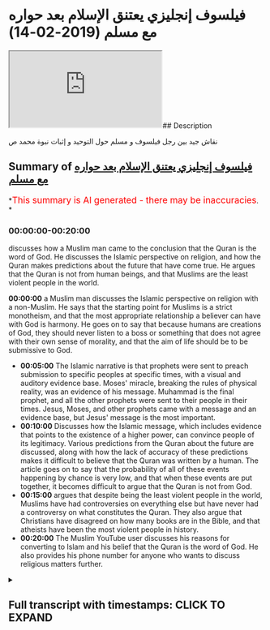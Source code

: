 # فيلسوف  إنجليزي يعتنق الإسلام بعد حواره مع مسلم (2019-02-14)

<iframe loading='lazy' allow='autoplay' src='https://www.youtube.com/embed/q6onrsQ2l8E'></iframe>## Description

نقاش جيد بين رجل فيلسوف و مسلم حول التوحيد و إثبات نبوة محمد ص

## Summary of [فيلسوف إنجليزي يعتنق الإسلام بعد حواره مع مسلم](https://www.youtube.com/watch?v=q6onrsQ2l8E)

*<span style="color:red; font-size:125%">This summary is AI generated - there may be inaccuracies</span>. *

### <a onclick="modifyYTiframeseektime('0')">00:00:00-00:20:00</a>

 discusses how a Muslim man came to the conclusion that the Quran is the word of God. He discusses the Islamic perspective on religion, and how the Quran makes predictions about the future that have come true. He argues that the Quran is not from human beings, and that Muslims are the least violent people in the world.

**<a onclick="modifyYTiframeseektime('0')">00:00:00</a>**  a Muslim man discusses the Islamic perspective on religion with a non-Muslim. He says that the starting point for Muslims is a strict monotheism, and that the most appropriate relationship a believer can have with God is harmony. He goes on to say that because humans are creations of God, they should never listen to a boss or something that does not agree with their own sense of morality, and that the aim of life should be to be submissive to God.

* **<a onclick="modifyYTiframeseektime('300')">00:05:00</a>** The Islamic narrative is that prophets were sent to preach submission to specific peoples at specific times, with a visual and auditory evidence base. Moses' miracle, breaking the rules of physical reality, was an evidence of his message. Muhammad is the final prophet, and all the other prophets were sent to their people in their times. Jesus, Moses, and other prophets came with a message and an evidence base, but Jesus' message is the most important.
* **<a onclick="modifyYTiframeseektime('600')">00:10:00</a>** Discusses how the Islamic message, which includes evidence that points to the existence of a higher power, can convince people of its legitimacy. Various predictions from the Quran about the future are discussed, along with how the lack of accuracy of these predictions makes it difficult to believe that the Quran was written by a human. The article goes on to say that the probability of all of these events happening by chance is very low, and that when these events are put together, it becomes difficult to argue that the Quran is not from God.
* **<a onclick="modifyYTiframeseektime('900')">00:15:00</a>** argues that despite being the least violent people in the world, Muslims have had controversies on everything else but have never had a controversy on what constitutes the Quran. They also argue that Christians have disagreed on how many books are in the Bible, and that atheists have been the most violent people in history.
* **<a onclick="modifyYTiframeseektime('1200')">00:20:00</a>** The Muslim YouTube user discusses his reasons for converting to Islam and his belief that the Quran is the word of God. He also provides his phone number for anyone who wants to discuss religious matters further.

<details><summary><h2>Full transcript with timestamps: CLICK TO EXPAND</h2></summary>

<a onclick="modifyYTiframeseektime('0')">0:00:00</a> look you said that you're looking at all  
<a onclick="modifyYTiframeseektime('2')">0:00:02</a> the different religions yeah once again  
<a onclick="modifyYTiframeseektime('4')">0:00:04</a> you said you don't accept idolatry and  
<a onclick="modifyYTiframeseektime('6')">0:00:06</a> stuff I accept accept I believe in that  
<a onclick="modifyYTiframeseektime('8')">0:00:08</a> as well I agree with you look the first  
<a onclick="modifyYTiframeseektime('10')">0:00:10</a> thing I want to say to you is from a  
<a onclick="modifyYTiframeseektime('12')">0:00:12</a> Muslim perspective from an Islamic  
<a onclick="modifyYTiframeseektime('13')">0:00:13</a> perspective yeah is that we would say  
<a onclick="modifyYTiframeseektime('15')">0:00:15</a> the starting point for us is a very  
<a onclick="modifyYTiframeseektime('19')">0:00:19</a> strict monotheism yeah so for us and the  
<a onclick="modifyYTiframeseektime('23')">0:00:23</a> sign point is like a monotheism well we  
<a onclick="modifyYTiframeseektime('25')">0:00:25</a> believe that there is an ultimate  
<a onclick="modifyYTiframeseektime('27')">0:00:27</a> creator sustainer an ultimate power  
<a onclick="modifyYTiframeseektime('30')">0:00:30</a> that initiated the universe if that  
<a onclick="modifyYTiframeseektime('33')">0:00:33</a> makes sense now how feasible does that  
<a onclick="modifyYTiframeseektime('35')">0:00:35</a> sound oh my Russia was at the sound of  
<a onclick="modifyYTiframeseektime('37')">0:00:37</a> your mind yeah I believe that the  
<a onclick="modifyYTiframeseektime('40')">0:00:40</a> Creator is what brings life to the  
<a onclick="modifyYTiframeseektime('43')">0:00:43</a> material realm Arturo is this an  
<a onclick="modifyYTiframeseektime('45')">0:00:45</a> illusion  
<a onclick="modifyYTiframeseektime('46')">0:00:46</a> yeah we can't take any of this stuff  
<a onclick="modifyYTiframeseektime('47')">0:00:47</a> with us when we go so the idea of an  
<a onclick="modifyYTiframeseektime('50')">0:00:50</a> immortal God from which we all  
<a onclick="modifyYTiframeseektime('51')">0:00:51</a> originated gives us purpose so you agree  
<a onclick="modifyYTiframeseektime('54')">0:00:54</a> with that idea you accept it I mean do  
<a onclick="modifyYTiframeseektime('56')">0:00:56</a> you believe in it their creator yeah  
<a onclick="modifyYTiframeseektime('58')">0:00:58</a> mate it its life to existence yeah it's  
<a onclick="modifyYTiframeseektime('77')">0:01:17</a> different in a create and creationism  
<a onclick="modifyYTiframeseektime('79')">0:01:19</a> creationism you're saying you reject  
<a onclick="modifyYTiframeseektime('84')">0:01:24</a> kind of like the biblical narrative by  
<a onclick="modifyYTiframeseektime('86')">0:01:26</a> at the same time you don't reject the  
<a onclick="modifyYTiframeseektime('87')">0:01:27</a> idea of an all-knowing all-powerful  
<a onclick="modifyYTiframeseektime('89')">0:01:29</a> creator force that side of the universe  
<a onclick="modifyYTiframeseektime('91')">0:01:31</a> yeah okay it's all right so what I was  
<a onclick="modifyYTiframeseektime('93')">0:01:33</a> going to say now since that's the case  
<a onclick="modifyYTiframeseektime('94')">0:01:34</a> now we have to define some of the  
<a onclick="modifyYTiframeseektime('96')">0:01:36</a> attributes of this creator yeah would  
<a onclick="modifyYTiframeseektime('98')">0:01:38</a> you accept that some of the attributes  
<a onclick="modifyYTiframeseektime('100')">0:01:40</a> are creative capacity or power or  
<a onclick="modifyYTiframeseektime('103')">0:01:43</a> knowledge would you say that these are  
<a onclick="modifyYTiframeseektime('105')">0:01:45</a> fundamental to - such as creativity  
<a onclick="modifyYTiframeseektime('114')">0:01:54</a> yes it is yeah you're saying is creative  
<a onclick="modifyYTiframeseektime('124')">0:02:04</a> the creative essence of the universe and  
<a onclick="modifyYTiframeseektime('127')">0:02:07</a> of individual souls yeah yes god I  
<a onclick="modifyYTiframeseektime('129')">0:02:09</a> completely agree how can we out your  
<a onclick="modifyYTiframeseektime('132')">0:02:12</a> intuition for example it is a  
<a onclick="modifyYTiframeseektime('134')">0:02:14</a> fundamental metaphysical function of our  
<a onclick="modifyYTiframeseektime('136')">0:02:16</a> of our personality our soul how come you  
<a onclick="modifyYTiframeseektime('139')">0:02:19</a> know how can we we can't prove we can't  
<a onclick="modifyYTiframeseektime('141')">0:02:21</a> program a machine for example to do  
<a onclick="modifyYTiframeseektime('143')">0:02:23</a> these things so how can we ever prove  
<a onclick="modifyYTiframeseektime('145')">0:02:25</a> that this is I exist outside yeah it's  
<a onclick="modifyYTiframeseektime('148')">0:02:28</a> good all right so having said that I  
<a onclick="modifyYTiframeseektime('150')">0:02:30</a> want ask your question what's the most  
<a onclick="modifyYTiframeseektime('152')">0:02:32</a> appropriate relationship you can have  
<a onclick="modifyYTiframeseektime('155')">0:02:35</a> with such an entity the most appropriate  
<a onclick="modifyYTiframeseektime('158')">0:02:38</a> relationship is one harmony essentially  
<a onclick="modifyYTiframeseektime('164')">0:02:44</a> when you live in harmony with mankind  
<a onclick="modifyYTiframeseektime('166')">0:02:46</a> and with the planet you are living in  
<a onclick="modifyYTiframeseektime('167')">0:02:47</a> harmony with God there is no separation  
<a onclick="modifyYTiframeseektime('170')">0:02:50</a> between the effects that you enact upon  
<a onclick="modifyYTiframeseektime('173')">0:02:53</a> the world and what comes to you what  
<a onclick="modifyYTiframeseektime('175')">0:02:55</a> more moral consequences okay I accept  
<a onclick="modifyYTiframeseektime('178')">0:02:58</a> that to a certain extent let me show you  
<a onclick="modifyYTiframeseektime('180')">0:03:00</a> something we have our own version of  
<a onclick="modifyYTiframeseektime('181')">0:03:01</a> that right so we say because if you look  
<a onclick="modifyYTiframeseektime('184')">0:03:04</a> at these in traditions they do reference  
<a onclick="modifyYTiframeseektime('186')">0:03:06</a> how to be one with God and these kinds  
<a onclick="modifyYTiframeseektime('188')">0:03:08</a> of things from our perspective we say  
<a onclick="modifyYTiframeseektime('190')">0:03:10</a> there is a way to basically be  
<a onclick="modifyYTiframeseektime('193')">0:03:13</a> harmonious with the will of the creator  
<a onclick="modifyYTiframeseektime('195')">0:03:15</a> and the way that works is basically the  
<a onclick="modifyYTiframeseektime('198')">0:03:18</a> Creator has made things created the  
<a onclick="modifyYTiframeseektime('200')">0:03:20</a> creation and in the creation you have  
<a onclick="modifyYTiframeseektime('203')">0:03:23</a> anima an inanimate right  
<a onclick="modifyYTiframeseektime('205')">0:03:25</a> as for the inanimate objects around us  
<a onclick="modifyYTiframeseektime('207')">0:03:27</a> they are forcibly or obliged to kind of  
<a onclick="modifyYTiframeseektime('212')">0:03:32</a> submit to the will of the of the Creator  
<a onclick="modifyYTiframeseektime('215')">0:03:35</a> right so basically in other words in  
<a onclick="modifyYTiframeseektime('218')">0:03:38</a> order to be one with creation in that  
<a onclick="modifyYTiframeseektime('220')">0:03:40</a> sense not in the sense of actual  
<a onclick="modifyYTiframeseektime('222')">0:03:42</a> physicality but we're talking in that  
<a onclick="modifyYTiframeseektime('224')">0:03:44</a> figurative sense the way to do that  
<a onclick="modifyYTiframeseektime('227')">0:03:47</a> would be to do where everything else  
<a onclick="modifyYTiframeseektime('228')">0:03:48</a> around you is doing so everything around  
<a onclick="modifyYTiframeseektime('231')">0:03:51</a> us if you accept the premise of them an  
<a onclick="modifyYTiframeseektime('233')">0:03:53</a> all-powerful creator is submissive to  
<a onclick="modifyYTiframeseektime('236')">0:03:56</a> that creator we will say by extension it  
<a onclick="modifyYTiframeseektime('238')">0:03:58</a> makes sense to also be submissive to the  
<a onclick="modifyYTiframeseektime('241')">0:04:01</a> Creator in the same way that everything  
<a onclick="modifyYTiframeseektime('244')">0:04:04</a> being submissive see does that make  
<a onclick="modifyYTiframeseektime('245')">0:04:05</a> sense I completely agree yeah submissive  
<a onclick="modifyYTiframeseektime('248')">0:04:08</a> to you but we know will of the creator  
<a onclick="modifyYTiframeseektime('249')">0:04:09</a> exactly the will of the creator  
<a onclick="modifyYTiframeseektime('251')">0:04:11</a> but never to an authoritarian figure  
<a onclick="modifyYTiframeseektime('253')">0:04:13</a> that's why I'm so against idolatry  
<a onclick="modifyYTiframeseektime('254')">0:04:14</a> because anyone these false prophets or  
<a onclick="modifyYTiframeseektime('257')">0:04:17</a> these dogmatic beliefs these are these  
<a onclick="modifyYTiframeseektime('260')">0:04:20</a> are not following these are not  
<a onclick="modifyYTiframeseektime('261')">0:04:21</a> creations of gods but their creations of  
<a onclick="modifyYTiframeseektime('262')">0:04:22</a> human beings and so never listen to a  
<a onclick="modifyYTiframeseektime('266')">0:04:26</a> boss or something that doesn't agree  
<a onclick="modifyYTiframeseektime('268')">0:04:28</a> with your own sense of morality that  
<a onclick="modifyYTiframeseektime('270')">0:04:30</a> comes from within but live in harmony  
<a onclick="modifyYTiframeseektime('272')">0:04:32</a> with with that that intuition which  
<a onclick="modifyYTiframeseektime('275')">0:04:35</a> comes essentially from God all right so  
<a onclick="modifyYTiframeseektime('277')">0:04:37</a> let me ask you a question because the  
<a onclick="modifyYTiframeseektime('278')">0:04:38</a> thing is it becomes very subjective when  
<a onclick="modifyYTiframeseektime('280')">0:04:40</a> it becomes clouded and that kind of  
<a onclick="modifyYTiframeseektime('282')">0:04:42</a> terminology I'll be honest with you  
<a onclick="modifyYTiframeseektime('283')">0:04:43</a> because what we will say is that if our  
<a onclick="modifyYTiframeseektime('287')">0:04:47</a> essentially our aim in life is to be  
<a onclick="modifyYTiframeseektime('289')">0:04:49</a> submissive to God right in the sense of  
<a onclick="modifyYTiframeseektime('293')">0:04:53</a> the aforementioned if that's the the aim  
<a onclick="modifyYTiframeseektime('296')">0:04:56</a> of life for the purpose of life surely  
<a onclick="modifyYTiframeseektime('298')">0:04:58</a> there should be a uniform way a  
<a onclick="modifyYTiframeseektime('301')">0:05:01</a> universal way that God has allowed human  
<a onclick="modifyYTiframeseektime('304')">0:05:04</a> beings to be able to do that a uniform I  
<a onclick="modifyYTiframeseektime('307')">0:05:07</a> agree yeah so now there we would say  
<a onclick="modifyYTiframeseektime('310')">0:05:10</a> this is the Islamic narrative I've been  
<a onclick="modifyYTiframeseektime('311')">0:05:11</a> completely straightforward with you yeah  
<a onclick="modifyYTiframeseektime('313')">0:05:13</a> the Islamic narrative is that the way  
<a onclick="modifyYTiframeseektime('315')">0:05:15</a> that happens is that the creator  
<a onclick="modifyYTiframeseektime('317')">0:05:17</a> communicates with the creation and he  
<a onclick="modifyYTiframeseektime('320')">0:05:20</a> does so through prophets who have come a  
<a onclick="modifyYTiframeseektime('322')">0:05:22</a> full time yeah so prophets are a  
<a onclick="modifyYTiframeseektime('324')">0:05:24</a> necessary extension of what is necessary  
<a onclick="modifyYTiframeseektime('327')">0:05:27</a> to happen on appropriate between the  
<a onclick="modifyYTiframeseektime('331')">0:05:31</a> creator and the creation or in this case  
<a onclick="modifyYTiframeseektime('333')">0:05:33</a> human being specifically who are  
<a onclick="modifyYTiframeseektime('334')">0:05:34</a> sentient beings and able to make their  
<a onclick="modifyYTiframeseektime('338')">0:05:38</a> own decisions on free world creatures so  
<a onclick="modifyYTiframeseektime('342')">0:05:42</a> there was a need for prophets there was  
<a onclick="modifyYTiframeseektime('344')">0:05:44</a> a need for the communication between the  
<a onclick="modifyYTiframeseektime('347')">0:05:47</a> creator and the creation and so prophets  
<a onclick="modifyYTiframeseektime('351')">0:05:51</a> came up for time the Islamic narrative  
<a onclick="modifyYTiframeseektime('352')">0:05:52</a> is that so long as humans were on earth  
<a onclick="modifyYTiframeseektime('354')">0:05:54</a> there were prophets preaching the  
<a onclick="modifyYTiframeseektime('356')">0:05:56</a> message of what we'd call submission  
<a onclick="modifyYTiframeseektime('358')">0:05:58</a> yeah so people like Adam you might have  
<a onclick="modifyYTiframeseektime('361')">0:06:01</a> heard of these kind of biblical names  
<a onclick="modifyYTiframeseektime('363')">0:06:03</a> Adam and Noah and Moses and Jesus all of  
<a onclick="modifyYTiframeseektime('366')">0:06:06</a> those are prophets that came to their  
<a onclick="modifyYTiframeseektime('369')">0:06:09</a> respective peoples and their respective  
<a onclick="modifyYTiframeseektime('370')">0:06:10</a> times and preached the message of  
<a onclick="modifyYTiframeseektime('373')">0:06:13</a> submission to their peoples  
<a onclick="modifyYTiframeseektime('375')">0:06:15</a> does that make sense right so what we  
<a onclick="modifyYTiframeseektime('378')">0:06:18</a> would say is that the the messengers  
<a onclick="modifyYTiframeseektime('380')">0:06:20</a> came fundamentally with two different  
<a onclick="modifyYTiframeseektime('381')">0:06:21</a> things they came with a message and they  
<a onclick="modifyYTiframeseektime('383')">0:06:23</a> came with a an evidence base to  
<a onclick="modifyYTiframeseektime('385')">0:06:25</a> substantiate that message so in the in  
<a onclick="modifyYTiframeseektime('389')">0:06:29</a> the case of Moses you might have heard  
<a onclick="modifyYTiframeseektime('390')">0:06:30</a> of these stories or basically you know  
<a onclick="modifyYTiframeseektime('392')">0:06:32</a> the C splitting and all these kind of  
<a onclick="modifyYTiframeseektime('394')">0:06:34</a> different things yeah it's in the Old  
<a onclick="modifyYTiframeseektime('396')">0:06:36</a> Testament it's also on the forum these  
<a onclick="modifyYTiframeseektime('398')">0:06:38</a> stories are meant to indicate that these  
<a onclick="modifyYTiframeseektime('400')">0:06:40</a> these are evidences yeah that are used  
<a onclick="modifyYTiframeseektime('403')">0:06:43</a> to prove the message of submission  
<a onclick="modifyYTiframeseektime('406')">0:06:46</a> because there's something which break  
<a onclick="modifyYTiframeseektime('408')">0:06:48</a> the natural capacity of physical reality  
<a onclick="modifyYTiframeseektime('409')">0:06:49</a> around us so there are evidence that  
<a onclick="modifyYTiframeseektime('411')">0:06:51</a> basically God is the author of of the  
<a onclick="modifyYTiframeseektime('414')">0:06:54</a> message that these prophets come with  
<a onclick="modifyYTiframeseektime('417')">0:06:57</a> now whereas all of the prophets and  
<a onclick="modifyYTiframeseektime('419')">0:06:59</a> messengers were sent to their respective  
<a onclick="modifyYTiframeseektime('421')">0:07:01</a> owners  
<a onclick="modifyYTiframeseektime('421')">0:07:01</a> yes this is this see spitting why is  
<a onclick="modifyYTiframeseektime('424')">0:07:04</a> that  
<a onclick="modifyYTiframeseektime('424')">0:07:04</a> I mean why why does that give evidence  
<a onclick="modifyYTiframeseektime('427')">0:07:07</a> that this is otherwise what's that got  
<a onclick="modifyYTiframeseektime('429')">0:07:09</a> to do with Mohammed first off disease  
<a onclick="modifyYTiframeseektime('430')">0:07:10</a> right so not the C splitting doesn't  
<a onclick="modifyYTiframeseektime('433')">0:07:13</a> have anything to do specifically with  
<a onclick="modifyYTiframeseektime('434')">0:07:14</a> Muhammad's message but it's I mean  
<a onclick="modifyYTiframeseektime('436')">0:07:16</a> although it is no Quran we're talking  
<a onclick="modifyYTiframeseektime('438')">0:07:18</a> specifically about Moses so in his time  
<a onclick="modifyYTiframeseektime('440')">0:07:20</a> and this is an interesting thing that  
<a onclick="modifyYTiframeseektime('442')">0:07:22</a> the rush to be alluded to by some of our  
<a onclick="modifyYTiframeseektime('444')">0:07:24</a> scholars in Islam that depending on the  
<a onclick="modifyYTiframeseektime('447')">0:07:27</a> societal kind of what society popular at  
<a onclick="modifyYTiframeseektime('451')">0:07:31</a> the time the evidence base that the  
<a onclick="modifyYTiframeseektime('454')">0:07:34</a> messengers come with suits that so at  
<a onclick="modifyYTiframeseektime('457')">0:07:37</a> the time of kind of what is it the  
<a onclick="modifyYTiframeseektime('459')">0:07:39</a> younger what you call it the middle  
<a onclick="modifyYTiframeseektime('461')">0:07:41</a> Empire whether whoever is in Egypt when  
<a onclick="modifyYTiframeseektime('463')">0:07:43</a> ramesses ii was there and they say that  
<a onclick="modifyYTiframeseektime('467')">0:07:47</a> Ramesses is linked to Pharaoh or no  
<a onclick="modifyYTiframeseektime('469')">0:07:49</a> let's mention the back at this time they  
<a onclick="modifyYTiframeseektime('472')">0:07:52</a> were fascinated with magic magic and all  
<a onclick="modifyYTiframeseektime('474')">0:07:54</a> those kind of things now Moses came with  
<a onclick="modifyYTiframeseektime('479')">0:07:59</a> a you could call it a miracle really  
<a onclick="modifyYTiframeseektime('481')">0:08:01</a> which basically broke the rules of  
<a onclick="modifyYTiframeseektime('484')">0:08:04</a> physical nature yeah and which which  
<a onclick="modifyYTiframeseektime('487')">0:08:07</a> acted as an evidence for the for his  
<a onclick="modifyYTiframeseektime('488')">0:08:08</a> people so when people saw it they said  
<a onclick="modifyYTiframeseektime('490')">0:08:10</a> okay well this makes sense you I'm  
<a onclick="modifyYTiframeseektime('492')">0:08:12</a> saying alright so for us now you will  
<a onclick="modifyYTiframeseektime('495')">0:08:15</a> say was our miracle right because we  
<a onclick="modifyYTiframeseektime('497')">0:08:17</a> need some evidence as well to be able to  
<a onclick="modifyYTiframeseektime('499')">0:08:19</a> substantiate the claim that prophet  
<a onclick="modifyYTiframeseektime('502')">0:08:22</a> Muhammad is the final messenger because  
<a onclick="modifyYTiframeseektime('504')">0:08:24</a> that's our claim  
<a onclick="modifyYTiframeseektime('505')">0:08:25</a> our claim is that prophet muhammad  
<a onclick="modifyYTiframeseektime('507')">0:08:27</a> whereas all of the other prophets were  
<a onclick="modifyYTiframeseektime('509')">0:08:29</a> sent to their people in their times  
<a onclick="modifyYTiframeseektime('510')">0:08:30</a> jesus moses etc Abram Muhammad was sent  
<a onclick="modifyYTiframeseektime('513')">0:08:33</a> for all peoples in all times so that's  
<a onclick="modifyYTiframeseektime('515')">0:08:35</a> the Islamic narrative so here's what  
<a onclick="modifyYTiframeseektime('517')">0:08:37</a> he's come with as he's come with an  
<a onclick="modifyYTiframeseektime('520')">0:08:40</a> auditory miracle or auditory evidence  
<a onclick="modifyYTiframeseektime('526')">0:08:46</a> base whereas all the prophets came  
<a onclick="modifyYTiframeseektime('527')">0:08:47</a> before usually with a visual evidence  
<a onclick="modifyYTiframeseektime('530')">0:08:50</a> base so like for example in the case of  
<a onclick="modifyYTiframeseektime('531')">0:08:51</a> Moses the sea splitting was something  
<a onclick="modifyYTiframeseektime('533')">0:08:53</a> for human beings to visualize and see  
<a onclick="modifyYTiframeseektime('535')">0:08:55</a> whereas what we say is the evidence base  
<a onclick="modifyYTiframeseektime('538')">0:08:58</a> for the Islamic message is actually the  
<a onclick="modifyYTiframeseektime('541')">0:09:01</a> Quran itself which is something actually  
<a onclick="modifyYTiframeseektime('544')">0:09:04</a> which was transmitted orally although it  
<a onclick="modifyYTiframeseektime('546')">0:09:06</a> does have of course written books as  
<a onclick="modifyYTiframeseektime('548')">0:09:08</a> well to cooperate and triangulate the  
<a onclick="modifyYTiframeseektime('550')">0:09:10</a> veracity of the oral message so here  
<a onclick="modifyYTiframeseektime('554')">0:09:14</a> the Quran has many different things  
<a onclick="modifyYTiframeseektime('557')">0:09:17</a> within it which basically would lead  
<a onclick="modifyYTiframeseektime('559')">0:09:19</a> someone to believe that it couldn't have  
<a onclick="modifyYTiframeseektime('561')">0:09:21</a> been because you were saying use a kind  
<a onclick="modifyYTiframeseektime('562')">0:09:22</a> of like rationalistic approach we're  
<a onclick="modifyYTiframeseektime('565')">0:09:25</a> using a probe ballistic kind of rush  
<a onclick="modifyYTiframeseektime('566')">0:09:26</a> nursing approach you would I would argue  
<a onclick="modifyYTiframeseektime('569')">0:09:29</a> that the Quranic discourse contains  
<a onclick="modifyYTiframeseektime('571')">0:09:31</a> within it an evidence base I'm actually  
<a onclick="modifyYTiframeseektime('574')">0:09:34</a> not a rationalist I'm an imperious okay  
<a onclick="modifyYTiframeseektime('576')">0:09:36</a> so yeah Russian isn't it oh yeah I think  
<a onclick="modifyYTiframeseektime('579')">0:09:39</a> I got me something yeah yeah we can't  
<a onclick="modifyYTiframeseektime('581')">0:09:41</a> just rush it  
<a onclick="modifyYTiframeseektime('582')">0:09:42</a> we need to experience - fair enough I  
<a onclick="modifyYTiframeseektime('584')">0:09:44</a> think you're right about that as well  
<a onclick="modifyYTiframeseektime('586')">0:09:46</a> and that's why by the way the  
<a onclick="modifyYTiframeseektime('587')">0:09:47</a> fundamental thing in Islam is as follows  
<a onclick="modifyYTiframeseektime('589')">0:09:49</a> one of the one of the fundamental  
<a onclick="modifyYTiframeseektime('591')">0:09:51</a> messages Islam comes with is as follows  
<a onclick="modifyYTiframeseektime('593')">0:09:53</a> well as Christianity says we're born  
<a onclick="modifyYTiframeseektime('595')">0:09:55</a> with original sin yeah  
<a onclick="modifyYTiframeseektime('596')">0:09:56</a> aslam says no we're born with something  
<a onclick="modifyYTiframeseektime('598')">0:09:58</a> called the filter the filter ax is a  
<a onclick="modifyYTiframeseektime('600')">0:10:00</a> predisposition to to basically submit to  
<a onclick="modifyYTiframeseektime('603')">0:10:03</a> God not only to know who he is that the  
<a onclick="modifyYTiframeseektime('605')">0:10:05</a> higher power but to submit to him  
<a onclick="modifyYTiframeseektime('607')">0:10:07</a> automatically so this presupposition is  
<a onclick="modifyYTiframeseektime('610')">0:10:10</a> awakened by the various messages or the  
<a onclick="modifyYTiframeseektime('614')">0:10:14</a> various evidences that human being is  
<a onclick="modifyYTiframeseektime('617')">0:10:17</a> there thereafter exposed to so human  
<a onclick="modifyYTiframeseektime('619')">0:10:19</a> being is for example exposed to the the  
<a onclick="modifyYTiframeseektime('621')">0:10:21</a> fine-tuning of the universe and you  
<a onclick="modifyYTiframeseektime('623')">0:10:23</a> don't have to be a physicist to read to  
<a onclick="modifyYTiframeseektime('625')">0:10:25</a> appreciate the fine-tuning of the  
<a onclick="modifyYTiframeseektime('626')">0:10:26</a> universe  
<a onclick="modifyYTiframeseektime('626')">0:10:26</a> you can literally look with your naked  
<a onclick="modifyYTiframeseektime('628')">0:10:28</a> eye and the fact that the universe is in  
<a onclick="modifyYTiframeseektime('630')">0:10:30</a> fact finely tuned right and these kind  
<a onclick="modifyYTiframeseektime('634')">0:10:34</a> of things  
<a onclick="modifyYTiframeseektime('635')">0:10:35</a> aim to reawaken you  
<a onclick="modifyYTiframeseektime('636')">0:10:36</a> beings from the sale of slumber into and  
<a onclick="modifyYTiframeseektime('640')">0:10:40</a> the recollection of God so that's the  
<a onclick="modifyYTiframeseektime('644')">0:10:44</a> main thing of the Islamic message as  
<a onclick="modifyYTiframeseektime('646')">0:10:46</a> with the Quranic discourse as we've said  
<a onclick="modifyYTiframeseektime('648')">0:10:48</a> before has within it evidences we would  
<a onclick="modifyYTiframeseektime('651')">0:10:51</a> say which are very powerful in  
<a onclick="modifyYTiframeseektime('653')">0:10:53</a> convincing people that this is a  
<a onclick="modifyYTiframeseektime('656')">0:10:56</a> basically something which had to be  
<a onclick="modifyYTiframeseektime('658')">0:10:58</a> extra human in other words it couldn't  
<a onclick="modifyYTiframeseektime('661')">0:11:01</a> have been put together by a human  
<a onclick="modifyYTiframeseektime('665')">0:11:05</a> ability so we were saying for example  
<a onclick="modifyYTiframeseektime('668')">0:11:08</a> the fact that the Quran precisely  
<a onclick="modifyYTiframeseektime('672')">0:11:12</a> discusses events that happens in the  
<a onclick="modifyYTiframeseektime('674')">0:11:14</a> future and I'll give you one example of  
<a onclick="modifyYTiframeseektime('675')">0:11:15</a> that there at a time of the Prophet  
<a onclick="modifyYTiframeseektime('678')">0:11:18</a> there were the Romans and a Persians and  
<a onclick="modifyYTiframeseektime('680')">0:11:20</a> the Quran makes very specific  
<a onclick="modifyYTiframeseektime('682')">0:11:22</a> predictions about who will win wars and  
<a onclick="modifyYTiframeseektime('684')">0:11:24</a> the case of chapter 30 verse 1 to 6 it  
<a onclick="modifyYTiframeseektime('687')">0:11:27</a> talks about the Romans decisively going  
<a onclick="modifyYTiframeseektime('690')">0:11:30</a> to beat the the Persians in three to  
<a onclick="modifyYTiframeseektime('692')">0:11:32</a> nine years in a nearby land now these  
<a onclick="modifyYTiframeseektime('694')">0:11:34</a> are this is one of many different  
<a onclick="modifyYTiframeseektime('695')">0:11:35</a> predictions of the future the Quran  
<a onclick="modifyYTiframeseektime('697')">0:11:37</a> makes and that the Sun now which is the  
<a onclick="modifyYTiframeseektime('699')">0:11:39</a> secondary book of the corpus that  
<a onclick="modifyYTiframeseektime('702')">0:11:42</a> Muslims believe in or the hadith the  
<a onclick="modifyYTiframeseektime('704')">0:11:44</a> strong hadith make of the future from a  
<a onclick="modifyYTiframeseektime('708')">0:11:48</a> probabilistic perspective we can say ok  
<a onclick="modifyYTiframeseektime('710')">0:11:50</a> well probably if someone says one thing  
<a onclick="modifyYTiframeseektime('713')">0:11:53</a> or two things they might have guessed  
<a onclick="modifyYTiframeseektime('714')">0:11:54</a> him to be correct but if we put them all  
<a onclick="modifyYTiframeseektime('716')">0:11:56</a> together it becomes very very difficult  
<a onclick="modifyYTiframeseektime('719')">0:11:59</a> to make the argument that he guessed all  
<a onclick="modifyYTiframeseektime('720')">0:12:00</a> of those correct especially when we  
<a onclick="modifyYTiframeseektime('722')">0:12:02</a> consider by the way did you know let me  
<a onclick="modifyYTiframeseektime('724')">0:12:04</a> tell you something in Jehovah's Witness  
<a onclick="modifyYTiframeseektime('727')">0:12:07</a> in the in the in the church of the  
<a onclick="modifyYTiframeseektime('729')">0:12:09</a> jehovah's witness you know they  
<a onclick="modifyYTiframeseektime('730')">0:12:10</a> predicted and by the way they believed  
<a onclick="modifyYTiframeseektime('732')">0:12:12</a> in this kind of thing where people will  
<a onclick="modifyYTiframeseektime('733')">0:12:13</a> bring you know divinely inspired they  
<a onclick="modifyYTiframeseektime('736')">0:12:16</a> predicted that the day of judgment will  
<a onclick="modifyYTiframeseektime('737')">0:12:17</a> be on 90 in the year 1977 you know that  
<a onclick="modifyYTiframeseektime('741')">0:12:21</a> and when that year did not when the day  
<a onclick="modifyYTiframeseektime('743')">0:12:23</a> of judgment didn't happen in that year  
<a onclick="modifyYTiframeseektime('744')">0:12:24</a> they cool there the great disappointment  
<a onclick="modifyYTiframeseektime('747')">0:12:27</a> because i mean i don't know why anyone  
<a onclick="modifyYTiframeseektime('749')">0:12:29</a> would be disappointed for the live  
<a onclick="modifyYTiframeseektime('750')">0:12:30</a> judgment not happening but they called  
<a onclick="modifyYTiframeseektime('752')">0:12:32</a> it the great disappointment the reason  
<a onclick="modifyYTiframeseektime('753')">0:12:33</a> why is because the prediction didn't  
<a onclick="modifyYTiframeseektime('755')">0:12:35</a> materialize and that has repercussions  
<a onclick="modifyYTiframeseektime('757')">0:12:37</a> around vacations for the message because  
<a onclick="modifyYTiframeseektime('760')">0:12:40</a> it couldn't bring divine if it didn't  
<a onclick="modifyYTiframeseektime('762')">0:12:42</a> materialize because it was meant to me  
<a onclick="modifyYTiframeseektime('763')">0:12:43</a> from all-knowing sauce  
<a onclick="modifyYTiframeseektime('766')">0:12:46</a> the saying the Quran predicted the  
<a onclick="modifyYTiframeseektime('768')">0:12:48</a> Romans were gonna defeat the Persians  
<a onclick="modifyYTiframeseektime('774')">0:12:54</a> the Roman Empire fell out for are you  
<a onclick="modifyYTiframeseektime('777')">0:12:57</a> talking about the Holy Roman to the  
<a onclick="modifyYTiframeseektime('778')">0:12:58</a> first of all the two Roman empires right  
<a onclick="modifyYTiframeseektime('780')">0:13:00</a> so the Roman Empire started in the year  
<a onclick="modifyYTiframeseektime('782')">0:13:02</a> 31 BC yeah  
<a onclick="modifyYTiframeseektime('784')">0:13:04</a> the gal the Gallic Wars and stuff like  
<a onclick="modifyYTiframeseektime('786')">0:13:06</a> that whatever and it continued on  
<a onclick="modifyYTiframeseektime('788')">0:13:08</a> but then the Holy Roman Empire side okay  
<a onclick="modifyYTiframeseektime('791')">0:13:11</a> now the Byzantine Empire which was what  
<a onclick="modifyYTiframeseektime('794')">0:13:14</a> was around at the time of the Prophet  
<a onclick="modifyYTiframeseektime('795')">0:13:15</a> Mohammed and continued on to Matilda at  
<a onclick="modifyYTiframeseektime('797')">0:13:17</a> 1400s this is what we refer to yeah okay  
<a onclick="modifyYTiframeseektime('800')">0:13:20</a> but the Roman Empire as you would have  
<a onclick="modifyYTiframeseektime('803')">0:13:23</a> known from the history lesson that you  
<a onclick="modifyYTiframeseektime('804')">0:13:24</a> know them were in constant wars with the  
<a onclick="modifyYTiframeseektime('807')">0:13:27</a> sassanids empires or they also called  
<a onclick="modifyYTiframeseektime('809')">0:13:29</a> the Sicilians emphasis Aeneas not others  
<a onclick="modifyYTiframeseektime('811')">0:13:31</a> yeah basically they put the persians and  
<a onclick="modifyYTiframeseektime('813')">0:13:33</a> then and this was referred to in the  
<a onclick="modifyYTiframeseektime('815')">0:13:35</a> western history books as the roman  
<a onclick="modifyYTiframeseektime('816')">0:13:36</a> sassanid wars now the point is the roman  
<a onclick="modifyYTiframeseektime('819')">0:13:39</a> empire as you would have known from from  
<a onclick="modifyYTiframeseektime('821')">0:13:41</a> the year 400 onwards and the profit came  
<a onclick="modifyYTiframeseektime('824')">0:13:44</a> around six hundred thirty you know  
<a onclick="modifyYTiframeseektime('827')">0:13:47</a> around that time so from the seventh  
<a onclick="modifyYTiframeseektime('828')">0:13:48</a> century but from that year from that  
<a onclick="modifyYTiframeseektime('830')">0:13:50</a> time period it was going down there was  
<a onclick="modifyYTiframeseektime('832')">0:13:52</a> a degeneration of the Roman Empire  
<a onclick="modifyYTiframeseektime('833')">0:13:53</a> anyways and so the Sassanid Empire was  
<a onclick="modifyYTiframeseektime('835')">0:13:55</a> much stronger so wonderful I made the  
<a onclick="modifyYTiframeseektime('837')">0:13:57</a> claim that the Roman Empire was going to  
<a onclick="modifyYTiframeseektime('839')">0:13:59</a> beat the Sassanid Empire in three to  
<a onclick="modifyYTiframeseektime('841')">0:14:01</a> nine years and in a pile and all these  
<a onclick="modifyYTiframeseektime('843')">0:14:03</a> different things it wasn't it was a kind  
<a onclick="modifyYTiframeseektime('845')">0:14:05</a> of ridiculous claim if you think about  
<a onclick="modifyYTiframeseektime('846')">0:14:06</a> from a probability perspective it's the  
<a onclick="modifyYTiframeseektime('848')">0:14:08</a> equivalent of betting on a very low team  
<a onclick="modifyYTiframeseektime('851')">0:14:11</a> maybe in the Champions League being a  
<a onclick="modifyYTiframeseektime('853')">0:14:13</a> very high team may be in the top five in  
<a onclick="modifyYTiframeseektime('855')">0:14:15</a> the in the Premier League right  
<a onclick="modifyYTiframeseektime('857')">0:14:17</a> I'm betting that they will beat them in  
<a onclick="modifyYTiframeseektime('859')">0:14:19</a> a certain way in a certain place in a  
<a onclick="modifyYTiframeseektime('860')">0:14:20</a> certain time period all these different  
<a onclick="modifyYTiframeseektime('862')">0:14:22</a> things so probabilistically the odds are  
<a onclick="modifyYTiframeseektime('864')">0:14:24</a> very low for that and that's one example  
<a onclick="modifyYTiframeseektime('865')">0:14:25</a> but there are many different examples  
<a onclick="modifyYTiframeseektime('866')">0:14:26</a> for example the conquest of Arabia by  
<a onclick="modifyYTiframeseektime('869')">0:14:29</a> the Muslims the fact that other nations  
<a onclick="modifyYTiframeseektime('871')">0:14:31</a> who fall into the hands of the Muslims  
<a onclick="modifyYTiframeseektime('873')">0:14:33</a> like Egypt and Yemen in Syria and Jordan  
<a onclick="modifyYTiframeseektime('874')">0:14:34</a> you know and Pakistan and India it's in  
<a onclick="modifyYTiframeseektime('877')">0:14:37</a> dual hand they're all these different  
<a onclick="modifyYTiframeseektime('878')">0:14:38</a> places which are now part of the rope  
<a onclick="modifyYTiframeseektime('880')">0:14:40</a> the the Islamic empire have been  
<a onclick="modifyYTiframeseektime('883')">0:14:43</a> predicted to be conquered by the by  
<a onclick="modifyYTiframeseektime('886')">0:14:46</a> Muslim hands by basically so all of this  
<a onclick="modifyYTiframeseektime('888')">0:14:48</a> is when we put this into a probability  
<a onclick="modifyYTiframeseektime('890')">0:14:50</a> generator it becomes very difficult to  
<a onclick="modifyYTiframeseektime('893')">0:14:53</a> argue that cook this all could have been  
<a onclick="modifyYTiframeseektime('894')">0:14:54</a> guests and I would actually argue I make  
<a onclick="modifyYTiframeseektime('896')">0:14:56</a> a very daring claim here  
<a onclick="modifyYTiframeseektime('897')">0:14:57</a> this is this kind of frequency and  
<a onclick="modifyYTiframeseektime('900')">0:15:00</a> accuracy of predictions has never been  
<a onclick="modifyYTiframeseektime('903')">0:15:03</a> able has never been predicted by anyone  
<a onclick="modifyYTiframeseektime('905')">0:15:05</a> I don't know if any human being if you  
<a onclick="modifyYTiframeseektime('907')">0:15:07</a> want to bring Nostradamus or the the job  
<a onclick="modifyYTiframeseektime('910')">0:15:10</a> is when there's anyone that you wanna  
<a onclick="modifyYTiframeseektime('911')">0:15:11</a> that have made predictions of the future  
<a onclick="modifyYTiframeseektime('912')">0:15:12</a> with this many with this much frequency  
<a onclick="modifyYTiframeseektime('915')">0:15:15</a> and detail which have actually  
<a onclick="modifyYTiframeseektime('917')">0:15:17</a> materialized in the way that they've  
<a onclick="modifyYTiframeseektime('918')">0:15:18</a> been to realized do you see what I'm  
<a onclick="modifyYTiframeseektime('922')">0:15:22</a> saying  
<a onclick="modifyYTiframeseektime('922')">0:15:22</a> so here when we say we have evidence for  
<a onclick="modifyYTiframeseektime('924')">0:15:24</a> the veracity and the truthfulness of  
<a onclick="modifyYTiframeseektime('926')">0:15:26</a> Islam we're not just saying that we have  
<a onclick="modifyYTiframeseektime('929')">0:15:29</a> kind of superfluous evidence or kind of  
<a onclick="modifyYTiframeseektime('932')">0:15:32</a> arbitrary subjective type evidences our  
<a onclick="modifyYTiframeseektime('934')">0:15:34</a> evidences are probably our actually can  
<a onclick="modifyYTiframeseektime('938')">0:15:38</a> be analyzed objectively you see what I'm  
<a onclick="modifyYTiframeseektime('941')">0:15:41</a> saying  
<a onclick="modifyYTiframeseektime('942')">0:15:42</a> this is not regarding the fact that the  
<a onclick="modifyYTiframeseektime('945')">0:15:45</a> Quran is also in and of itself a book  
<a onclick="modifyYTiframeseektime('948')">0:15:48</a> that claims that has no contradictions a  
<a onclick="modifyYTiframeseektime('950')">0:15:50</a> book that challenges mankind to produce  
<a onclick="modifyYTiframeseektime('952')">0:15:52</a> a chapter like him a book of the we  
<a onclick="modifyYTiframeseektime('956')">0:15:56</a> would actually I make the argument then  
<a onclick="modifyYTiframeseektime('957')">0:15:57</a> the only religious ancient religious  
<a onclick="modifyYTiframeseektime('959')">0:15:59</a> book ancient religious book which has  
<a onclick="modifyYTiframeseektime('961')">0:16:01</a> been preserved in terms of its its  
<a onclick="modifyYTiframeseektime('965')">0:16:05</a> material its corpus  
<a onclick="modifyYTiframeseektime('966')">0:16:06</a> we've never the Muslims have never had a  
<a onclick="modifyYTiframeseektime('968')">0:16:08</a> controversy and this can go on the  
<a onclick="modifyYTiframeseektime('970')">0:16:10</a> record and believe me I'm here every  
<a onclick="modifyYTiframeseektime('972')">0:16:12</a> week and people try and they'll try and  
<a onclick="modifyYTiframeseektime('973')">0:16:13</a> maybe but I can say this completely  
<a onclick="modifyYTiframeseektime('976')">0:16:16</a> clearly the Muslims have never had a  
<a onclick="modifyYTiframeseektime('978')">0:16:18</a> controversy on what constitutes the  
<a onclick="modifyYTiframeseektime('981')">0:16:21</a> Quran never it's never happened they've  
<a onclick="modifyYTiframeseektime('983')">0:16:23</a> had controversies on everything else but  
<a onclick="modifyYTiframeseektime('984')">0:16:24</a> they've never had a controversy on what  
<a onclick="modifyYTiframeseektime('986')">0:16:26</a> constitutes the Quran the Christians  
<a onclick="modifyYTiframeseektime('988')">0:16:28</a> around the other hand they are differing  
<a onclick="modifyYTiframeseektime('991')">0:16:31</a> on how many how many books on in the  
<a onclick="modifyYTiframeseektime('994')">0:16:34</a> biblical canon the the process say  
<a onclick="modifyYTiframeseektime('996')">0:16:36</a> seventy two books the Catholics say  
<a onclick="modifyYTiframeseektime('998')">0:16:38</a> sorry the Protestants am 66 the  
<a onclick="modifyYTiframeseektime('1000')">0:16:40</a> Catholics say 72 the Eastern Orthodox 81  
<a onclick="modifyYTiframeseektime('1003')">0:16:43</a> so here your names now how many books  
<a onclick="modifyYTiframeseektime('1004')">0:16:44</a> are in the in the Bible let alone the  
<a onclick="modifyYTiframeseektime('1006')">0:16:46</a> manuscripts in these things so here what  
<a onclick="modifyYTiframeseektime('1008')">0:16:48</a> we're saying is not only deny our  
<a onclick="modifyYTiframeseektime('1009')">0:16:49</a> evidences there are analyzable just a  
<a onclick="modifyYTiframeseektime('1014')">0:16:54</a> word but also we have that which is  
<a onclick="modifyYTiframeseektime('1017')">0:16:57</a> necessary for a book to be a Word of God  
<a onclick="modifyYTiframeseektime('1019')">0:16:59</a> a preserved book free from contradiction  
<a onclick="modifyYTiframeseektime('1022')">0:17:02</a> and unlimite book so with that you see  
<a onclick="modifyYTiframeseektime('1026')">0:17:06</a> the power of the  
<a onclick="modifyYTiframeseektime('1028')">0:17:08</a> the the argument yeah no I believe that  
<a onclick="modifyYTiframeseektime('1032')">0:17:12</a> it's been like you know you when you buy  
<a onclick="modifyYTiframeseektime('1034')">0:17:14</a> a software for the first time and you  
<a onclick="modifyYTiframeseektime('1036')">0:17:16</a> install updates yes like Christianity  
<a onclick="modifyYTiframeseektime('1039')">0:17:19</a> came along that was one update and we've  
<a onclick="modifyYTiframeseektime('1041')">0:17:21</a> had Islam yeah I said that's a good way  
<a onclick="modifyYTiframeseektime('1044')">0:17:24</a> the thing is that we the only problem  
<a onclick="modifyYTiframeseektime('1049')">0:17:29</a> was yeah yeah in any religion is  
<a onclick="modifyYTiframeseektime('1051')">0:17:31</a> violence as you know yes  
<a onclick="modifyYTiframeseektime('1053')">0:17:33</a> we've always seen this violence in all  
<a onclick="modifyYTiframeseektime('1056')">0:17:36</a> religions I'm not here to blame  
<a onclick="modifyYTiframeseektime('1058')">0:17:38</a> yes yeah I think that the only problem  
<a onclick="modifyYTiframeseektime('1061')">0:17:41</a> is that the thing that people blame  
<a onclick="modifyYTiframeseektime('1064')">0:17:44</a> Islam for there is why they so violent  
<a onclick="modifyYTiframeseektime('1067')">0:17:47</a> yeah there is and then they have to kind  
<a onclick="modifyYTiframeseektime('1070')">0:17:50</a> of look at themselves were the Western  
<a onclick="modifyYTiframeseektime('1072')">0:17:52</a> intervention we also have to say exactly  
<a onclick="modifyYTiframeseektime('1074')">0:17:54</a> that area of the world has been a kind  
<a onclick="modifyYTiframeseektime('1078')">0:17:58</a> of hodgepodge of different civilizations  
<a onclick="modifyYTiframeseektime('1081')">0:18:01</a> like that boy Rome to the west yet the  
<a onclick="modifyYTiframeseektime('1083')">0:18:03</a> Mongols Arabs were all competing and and  
<a onclick="modifyYTiframeseektime('1087')">0:18:07</a> of course that violence is very harmful  
<a onclick="modifyYTiframeseektime('1089')">0:18:09</a> to a person and it causes arguments okay  
<a onclick="modifyYTiframeseektime('1096')">0:18:16</a> I accept what you're saying you're right  
<a onclick="modifyYTiframeseektime('1097')">0:18:17</a> violence is never a good thing but  
<a onclick="modifyYTiframeseektime('1098')">0:18:18</a> that's a in defense of Islam yeah when  
<a onclick="modifyYTiframeseektime('1103')">0:18:23</a> people accuse Islamic world to face my  
<a onclick="modifyYTiframeseektime('1105')">0:18:25</a> violence yeah look at the cultural  
<a onclick="modifyYTiframeseektime('1106')">0:18:26</a> context here yeah exactly I mean if we  
<a onclick="modifyYTiframeseektime('1109')">0:18:29</a> look at the raw data you'll find that in  
<a onclick="modifyYTiframeseektime('1112')">0:18:32</a> terms of population I would actually  
<a onclick="modifyYTiframeseektime('1115')">0:18:35</a> make the argument that it's like Muslim  
<a onclick="modifyYTiframeseektime('1117')">0:18:37</a> people as a proportion of the population  
<a onclick="modifyYTiframeseektime('1119')">0:18:39</a> are probably the least violent I know  
<a onclick="modifyYTiframeseektime('1121')">0:18:41</a> that sounds ridiculous in the last 100  
<a onclick="modifyYTiframeseektime('1123')">0:18:43</a> years they have proven to be the least  
<a onclick="modifyYTiframeseektime('1125')">0:18:45</a> violent people in the world in terms of  
<a onclick="modifyYTiframeseektime('1126')">0:18:46</a> religion why  
<a onclick="modifyYTiframeseektime('1128')">0:18:48</a> and this gotta sound ridiculous some  
<a onclick="modifyYTiframeseektime('1130')">0:18:50</a> guys laughing the head off in a home  
<a onclick="modifyYTiframeseektime('1132')">0:18:52</a> there believe me but if you count the  
<a onclick="modifyYTiframeseektime('1135')">0:18:55</a> amount of people that have died as a  
<a onclick="modifyYTiframeseektime('1136')">0:18:56</a> result of the imperialistic Wars or  
<a onclick="modifyYTiframeseektime('1138')">0:18:58</a> world war one world war two also if you  
<a onclick="modifyYTiframeseektime('1140')">0:19:00</a> count the full Wars of America and if we  
<a onclick="modifyYTiframeseektime('1142')">0:19:02</a> consider state violence as a kind of  
<a onclick="modifyYTiframeseektime('1144')">0:19:04</a> violence which we there's no reason for  
<a onclick="modifyYTiframeseektime('1145')">0:19:05</a> us not to we'll come to the conclusion  
<a onclick="modifyYTiframeseektime('1148')">0:19:08</a> that the most violent people have been  
<a onclick="modifyYTiframeseektime('1149')">0:19:09</a> atheists like Stalin others and  
<a onclick="modifyYTiframeseektime('1152')">0:19:12</a> Christians if you consider Hitler or  
<a onclick="modifyYTiframeseektime('1155')">0:19:15</a> Christian I don't know why he considered  
<a onclick="modifyYTiframeseektime('1156')">0:19:16</a> himself and people like him and so on  
<a onclick="modifyYTiframeseektime('1159')">0:19:19</a> and so forth it's not actually for  
<a onclick="modifyYTiframeseektime('1161')">0:19:21</a> as reasonably and in the grand scheme of  
<a onclick="modifyYTiframeseektime('1164')">0:19:24</a> things as a proportion of the population  
<a onclick="modifyYTiframeseektime('1166')">0:19:26</a> especially if we talk about the colonial  
<a onclick="modifyYTiframeseektime('1168')">0:19:28</a> period because most of the Muslim world  
<a onclick="modifyYTiframeseektime('1169')">0:19:29</a> was subjugated under the colonial or  
<a onclick="modifyYTiframeseektime('1172')">0:19:32</a> western wall it fairs actually quite  
<a onclick="modifyYTiframeseektime('1174')">0:19:34</a> well but having said that because of the  
<a onclick="modifyYTiframeseektime('1177')">0:19:37</a> kind of the post Cold War terroristic  
<a onclick="modifyYTiframeseektime('1179')">0:19:39</a> backlash that we've been getting and the  
<a onclick="modifyYTiframeseektime('1182')">0:19:42</a> the focus on terrorism so a lot of  
<a onclick="modifyYTiframeseektime('1185')">0:19:45</a> people now will think of Islam as a  
<a onclick="modifyYTiframeseektime('1187')">0:19:47</a> violent religion but we shouldn't think  
<a onclick="modifyYTiframeseektime('1190')">0:19:50</a> just looking at the raw data of Islam as  
<a onclick="modifyYTiframeseektime('1192')">0:19:52</a> any more or less violent as of the war  
<a onclick="modifyYTiframeseektime('1194')">0:19:54</a> face who have proponents of those days  
<a onclick="modifyYTiframeseektime('1197')">0:19:57</a> actually performing more more violence  
<a onclick="modifyYTiframeseektime('1199')">0:19:59</a> in the in the span of the last 100 150  
<a onclick="modifyYTiframeseektime('1202')">0:20:02</a> years than Muslims but going back to  
<a onclick="modifyYTiframeseektime('1205')">0:20:05</a> what I was saying I was saying that look  
<a onclick="modifyYTiframeseektime('1207')">0:20:07</a> we have an argument for basically the  
<a onclick="modifyYTiframeseektime('1211')">0:20:11</a> the truthfulness of Islam yeah I'm not  
<a onclick="modifyYTiframeseektime('1214')">0:20:14</a> gonna lie to you I believed I was going  
<a onclick="modifyYTiframeseektime('1216')">0:20:16</a> to be straightforward with you yeah  
<a onclick="modifyYTiframeseektime('1218')">0:20:18</a> because I like you you know you're a  
<a onclick="modifyYTiframeseektime('1219')">0:20:19</a> nice guy he's dressed well you know I  
<a onclick="modifyYTiframeseektime('1221')">0:20:21</a> came here not I didn't even I didn't  
<a onclick="modifyYTiframeseektime('1223')">0:20:23</a> even dress properly today you know this  
<a onclick="modifyYTiframeseektime('1226')">0:20:26</a> game you know I was gonna I was gonna  
<a onclick="modifyYTiframeseektime('1228')">0:20:28</a> come I wasn't gonna come today but I'm  
<a onclick="modifyYTiframeseektime('1230')">0:20:30</a> happy I did because I had a conversation  
<a onclick="modifyYTiframeseektime('1231')">0:20:31</a> with you yeah listen to me I'm gonna  
<a onclick="modifyYTiframeseektime('1235')">0:20:35</a> tell you directly I believe that the  
<a onclick="modifyYTiframeseektime('1237')">0:20:37</a> purpose of life is to worship God  
<a onclick="modifyYTiframeseektime('1239')">0:20:39</a> through submission not only is that the  
<a onclick="modifyYTiframeseektime('1242')">0:20:42</a> case I believe that the guidelines for  
<a onclick="modifyYTiframeseektime('1245')">0:20:45</a> human beings is therefore the Quran  
<a onclick="modifyYTiframeseektime('1248')">0:20:48</a> because it's the final book for the  
<a onclick="modifyYTiframeseektime('1249')">0:20:49</a> reasons I've mentioned so if you want to  
<a onclick="modifyYTiframeseektime('1252')">0:20:52</a> live a fruitful life which is in  
<a onclick="modifyYTiframeseektime('1253')">0:20:53</a> compliance with the will of God it's got  
<a onclick="modifyYTiframeseektime('1256')">0:20:56</a> to be done through the injunctions of  
<a onclick="modifyYTiframeseektime('1258')">0:20:58</a> the Quran and the Sunnah now I've given  
<a onclick="modifyYTiframeseektime('1262')">0:21:02</a> you the reasons why like I've given you  
<a onclick="modifyYTiframeseektime('1264')">0:21:04</a> some more of an epistemological base as  
<a onclick="modifyYTiframeseektime('1266')">0:21:06</a> to why we believe in what we believe do  
<a onclick="modifyYTiframeseektime('1269')">0:21:09</a> you accept that that epistemological  
<a onclick="modifyYTiframeseektime('1271')">0:21:11</a> base I have given you is an argument  
<a onclick="modifyYTiframeseektime('1274')">0:21:14</a> which can be accepted or should be  
<a onclick="modifyYTiframeseektime('1276')">0:21:16</a> accepted based on the evidences before I  
<a onclick="modifyYTiframeseektime('1280')">0:21:20</a> think that unless someone comes up with  
<a onclick="modifyYTiframeseektime('1283')">0:21:23</a> a more up-to-date version of truth  
<a onclick="modifyYTiframeseektime('1286')">0:21:26</a> the illogic courtroom yes I suppose it  
<a onclick="modifyYTiframeseektime('1290')">0:21:30</a> can make sense to accept that as the  
<a onclick="modifyYTiframeseektime('1293')">0:21:33</a> most up-to-date fantastic so what we can  
<a onclick="modifyYTiframeseektime('1297')">0:21:37</a> do is we can do the Shahadah right now  
<a onclick="modifyYTiframeseektime('1300')">0:21:40</a> this adder is the declaration of faith'  
<a onclick="modifyYTiframeseektime('1303')">0:21:43</a> now you believe in you believe in what  
<a onclick="modifyYTiframeseektime('1305')">0:21:45</a> I've just said you would you agree that  
<a onclick="modifyYTiframeseektime('1306')">0:21:46</a> the Quran is probably the Word of God  
<a onclick="modifyYTiframeseektime('1308')">0:21:48</a> based on what I've soldiers okay so what  
<a onclick="modifyYTiframeseektime('1314')">0:21:54</a> do you do now is you it's good now to  
<a onclick="modifyYTiframeseektime('1317')">0:21:57</a> become a Muslim and what the word Muslim  
<a onclick="modifyYTiframeseektime('1319')">0:21:59</a> actually means is someone who submits  
<a onclick="modifyYTiframeseektime('1320')">0:22:00</a> their will to God as we've said in the  
<a onclick="modifyYTiframeseektime('1323')">0:22:03</a> beginning that's the whole point of it  
<a onclick="modifyYTiframeseektime('1324')">0:22:04</a> and what I'll do is I'll give you my  
<a onclick="modifyYTiframeseektime('1325')">0:22:05</a> number  
<a onclick="modifyYTiframeseektime('1326')">0:22:06</a> and then you will discuss more like you  
<a onclick="modifyYTiframeseektime('1329')">0:22:09</a> know how to kind of perform your rituals  
<a onclick="modifyYTiframeseektime('1332')">0:22:12</a> and these kind of things and get your a  
<a onclick="modifyYTiframeseektime('1334')">0:22:14</a> package of things to do in watch and I  
<a onclick="modifyYTiframeseektime('1337')">0:22:17</a> will take it easy on you but how do you  
<a onclick="modifyYTiframeseektime('1338')">0:22:18</a> feel should go for it and I I wouldn't  
<a onclick="modifyYTiframeseektime('1342')">0:22:22</a> call myself not too much already  
<a onclick="modifyYTiframeseektime('1343')">0:22:23</a> practicing it's nothing new for me I was  
<a onclick="modifyYTiframeseektime('1348')">0:22:28</a> very very much like that yeah would you  
<a onclick="modifyYTiframeseektime('1350')">0:22:30</a> like that okay let's do it them so I'm  
<a onclick="modifyYTiframeseektime('1352')">0:22:32</a> gonna say an hour but you answer or you  
<a onclick="modifyYTiframeseektime('1354')">0:22:34</a> just kind of follow what I say and then  
<a onclick="modifyYTiframeseektime('1356')">0:22:36</a> I'll say you in English okay yeah I'll  
<a onclick="modifyYTiframeseektime('1359')">0:22:39</a> say never first so follow I say a shadow  
<a onclick="modifyYTiframeseektime('1363')">0:22:43</a> yeah I'll say in Arabic and then you say  
<a onclick="modifyYTiframeseektime('1365')">0:22:45</a> Ann Arbor and then a English first  
<a onclick="modifyYTiframeseektime('1367')">0:22:47</a> yeah okay fine so say a shadow I'll say  
<a onclick="modifyYTiframeseektime('1378')">0:22:58</a> that so what you're gonna say is I bear  
<a onclick="modifyYTiframeseektime('1379')">0:22:59</a> witness that there's only one God worthy  
<a onclick="modifyYTiframeseektime('1381')">0:23:01</a> of worship being submissive to which is  
<a onclick="modifyYTiframeseektime('1383')">0:23:03</a> we believe that the God that we cook  
<a onclick="modifyYTiframeseektime('1384')">0:23:04</a> yeah and that the Prophet is the final  
<a onclick="modifyYTiframeseektime('1386')">0:23:06</a> messenger yeah okay  
<a onclick="modifyYTiframeseektime('1388')">0:23:08</a> ash hadu an LA ilaha illallah WA ash  
<a onclick="modifyYTiframeseektime('1395')">0:23:15</a> hadu ana muhammadan rasulullah  
<a onclick="modifyYTiframeseektime('1405')">0:23:25</a> nice one for the family or friend  
<a onclick="modifyYTiframeseektime('1425')">0:23:45</a> so now I'm going to give you my number  
<a onclick="modifyYTiframeseektime('1442')">0:24:02</a> off camera a kiss and then you can call  
<a onclick="modifyYTiframeseektime('1446')">0:24:06</a> me for anything you need yeah and by the  
<a onclick="modifyYTiframeseektime('1448')">0:24:08</a> way we're probably going to get  
<a onclick="modifyYTiframeseektime('1448')">0:24:08</a> something to eat afterwards you're  
<a onclick="modifyYTiframeseektime('1449')">0:24:09</a> definitely invite today's eat by the way  
<a onclick="modifyYTiframeseektime('1451')">0:24:11</a> it's one of the extensions of it so  
<a onclick="modifyYTiframeseektime('1453')">0:24:13</a> you're already in a Muslim celebration  
<a onclick="modifyYTiframeseektime('1455')">0:24:15</a> all right Yeomans give you my number  
<a onclick="modifyYTiframeseektime('1457')">0:24:17</a> I'm very fond of you sorry guys please  
</details>
